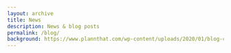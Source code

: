 ```yaml
---
layout: archive
title: News
description: News & blog posts
permalink: /blog/
background: https://www.plannthat.com/wp-content/uploads/2020/01/blog-cover-24.png
---
```


<!-- Content here would shop up above your list of posts -->
